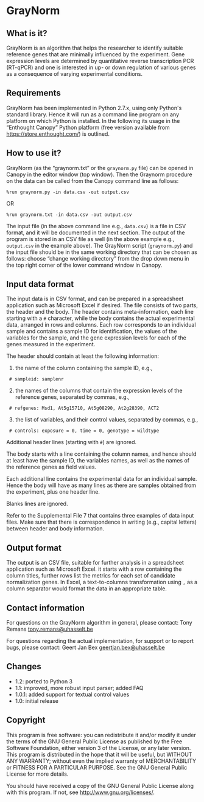 GrayNorm
========

What is it?
-----------
GrayNorm is an algorithm that helps the researcher to identify suitable reference genes that are minimally influenced by the experiment.  Gene expression levels are determined by quantitative reverse transcription PCR (RT-qPCR) and one is interested in up- or down regulation of various genes as a consequence of varying experimental conditions.

Requirements
-----------
GrayNorm has been implemented in Python 2.7.x, using only Python's standard library. Hence it will run as a command line program on any platform on which Python is installed. In the following its usage in the “Enthought Canopy” Python platform (free version available from https://store.enthought.com/) is outlined.

How to use it?
--------------
GrayNorm (as the “graynorm.txt” or the `graynorm.py` file) can be opened in Canopy in the editor window (top window). Then the Graynorm procedure on the data can be called from the Canopy command line as follows:
```
%run graynorm.py -in data.csv -out output.csv
```
OR 
```
%run graynorm.txt -in data.csv -out output.csv
```
The input file (in the above command line e.g., `data.csv`) is a file in CSV format, and it will be documented in the next section. The output of the program is stored in an CSV file as well (in the above example e.g., `output.csv` in the example above). The GrayNorm script (`graynorm.py`) and the input file should be in the same working directory that can be chosen as follows: choose “change working directory” from the drop down menu in the top right corner of the lower command window in Canopy. 

Input data format
-----------------
The input data is in CSV format, and can be prepared in a spreadsheet application such as Microsoft Excel if desired.  The file consists of two parts, the header and the body. The header contains meta-information, each line starting with a `#` character, while the body contains the actual experimental data, arranged in rows and columns. Each row corresponds to an individual sample and contains a sample ID for identification, the values of the variables for the sample, and the gene expression levels for each of the genes measured in the experiment.

The header should contain at least the following information:

1) the name of the column containing the sample ID, e.g.,
```
 # sampleid: samplenr
```
2) the names of the columns that contain the expression levels of the reference genes, separated by commas, e.g.,
```
 # refgenes: Msd1, At5g15710, At5g08290, At2g28390, ACT2
```
3) the list of variables, and their control values, separated by commas, e.g.,
```
 # controls: exposure = 0, time = 0, genotype = wildtype
```

Additional header lines (starting with `#`) are ignored.

The body starts with a line containing the column names, and hence should at least have the sample ID, the variables names, as well as the names of the reference genes as field values.

Each additional line contains the experimental data for an individual sample. Hence the body will have as many lines as there are samples obtained from the experiment, plus one header line.

Blanks lines are ignored.

Refer to the Supplemental File 7 that contains three examples of data input files. Make sure that there is correspondence in writing (e.g., capital letters) between header and body information.

Output format
-------------
The output is an CSV file, suitable for further analysis in a spreadsheet application such as Microsoft Excel. it starts with a row containing the column titles, further rows list the metrics for each set of candidate normalization genes. In Excel, a text-to-columns transformation using `,` as a column separator would format the data in an appropriate table.

Contact information
-------------------
For questions on the GrayNorm algorithm in general, please contact:
Tony Remans <tony.remans@uhasselt.be>

For questions regarding the actual implementation, for support or to report bugs, please contact:
Geert Jan Bex <geertjan.bex@uhasselt.be>

Changes
-------

* 1.2: ported to Python 3
* 1.1: improved, more robust input parser; added FAQ
* 1.0.1: added support for textual control values
* 1.0: initial release

Copyright
---------
This program is free software: you can redistribute it and/or modify it under the terms of the GNU General Public License as published by the Free Software Foundation, either version 3 of the License, or any later version.
This program is distributed in the hope that it will be useful, but WITHOUT ANY WARRANTY; without even the implied warranty of MERCHANTABILITY or FITNESS FOR A PARTICULAR PURPOSE. See the GNU General Public License for more details.

You should have received a copy of the GNU General Public License along with this program. If not, see <http://www.gnu.org/licenses/>.
